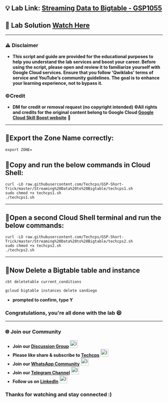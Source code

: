 
## 💡 Lab Link: [Streaming Data to Bigtable - GSP1055](https://www.cloudskillsboost.google/focuses/92498?parent=catalog)

## 🚀 Lab Solution [Watch Here](https://youtu.be/nyYfcK1TVSs)

---

### ⚠️ Disclaimer
- **This script and guide are provided for  the educational purposes to help you understand the lab services and boost your career. Before using the script, please open and review it to familiarize yourself with Google Cloud services. Ensure that you follow 'Qwiklabs' terms of service and YouTube’s community guidelines. The goal is to enhance your learning experience, not to bypass it.**

### ©Credit
- **DM for credit or removal request (no copyright intended) ©All rights and credits for the original content belong to Google Cloud [Google Cloud Skill Boost website](https://www.cloudskillsboost.google/)** 🙏

---

## 🚨Export the Zone Name correctly:

```
export ZONE=
```

## 🚨Copy and run the below commands in Cloud Shell:
```
curl -LO raw.githubusercontent.com/Techcps/GSP-Short-Trick/master/Streaming%20Data%20to%20Bigtable/techcps1.sh
sudo chmod +x techcps1.sh
./techcps1.sh
```
---

## 🚨Open a second Cloud Shell terminal and run the below commands:

```
curl -LO raw.githubusercontent.com/Techcps/GSP-Short-Trick/master/Streaming%20Data%20to%20Bigtable/techcps2.sh
sudo chmod +x techcps2.sh
./techcps2.sh
```
---

## 🚨Now Delete a Bigtable table and instance
```
cbt deletetable current_conditions

gcloud bigtable instances delete sandiego
```
- **prompted to confirm, type Y**

### Congratulations, you're all done with the lab 😄

---

### 🌐 Join our Community

- **Join our [Discussion Group](https://t.me/Techcpschat)** <img src="https://github.com/user-attachments/assets/a4a4b767-151c-461d-bca1-da6d4c0cd68a" alt="icon" width="25" height="25">
- **Please like share & subscribe to [Techcps](https://www.youtube.com/@techcps)** <img src="https://github.com/user-attachments/assets/6ee41001-c795-467c-8d96-06b56c246b9c" alt="icon" width="25" height="25">
- **Join our [WhatsApp Community](https://whatsapp.com/channel/0029Va9nne147XeIFkXYv71A)** <img src="https://github.com/user-attachments/assets/aa10b8b2-5424-40bc-8911-7969f29f6dae" alt="icon" width="25" height="25">
- **Join our [Telegram Channel](https://t.me/Techcps)** <img src="https://github.com/user-attachments/assets/a4a4b767-151c-461d-bca1-da6d4c0cd68a" alt="icon" width="25" height="25">
- **Follow us on [LinkedIn](https://www.linkedin.com/company/techcps/)** <img src="https://github.com/user-attachments/assets/b9da471b-2f46-4d39-bea9-acdb3b3a23b0" alt="icon" width="25" height="25">

### Thanks for watching and stay connected :)
